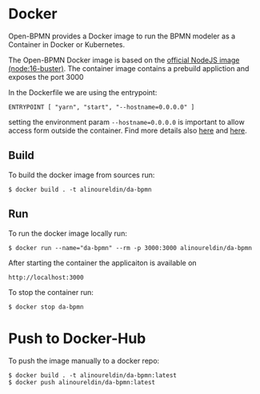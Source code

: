 # Docker

Open-BPMN provides a Docker image to run the BPMN modeler as a Container in Docker or Kubernetes. 

The Open-BPMN Docker image is based on the [official NodeJS image (node:16-buster)](https://hub.docker.com/_/node). The container image contains a prebuild appliction and exposes the port 3000

In the Dockerfile we are using the entrypoint:

	ENTRYPOINT [ "yarn", "start", "--hostname=0.0.0.0" ]

setting the environment param `--hostname=0.0.0.0` is important to allow access form outside the container. Find more details also [here](https://dev.to/hagevvashi/don-t-forget-to-give-host-0-0-0-0-to-the-startup-option-of-webpack-dev-server-using-docker-1483) and [here](https://github.com/theia-ide/theia-apps/tree/master/theia-cpp-docker). 

## Build

To build the docker image from sources run:

	$ docker build . -t alinoureldin/da-bpmn

	
## Run

To run the docker image locally run:

	$ docker run --name="da-bpmn" --rm -p 3000:3000 alinoureldin/da-bpmn
      
After starting the container the applicaiton is available on 

	http://localhost:3000
	      
To stop the container run:

	$ docker stop da-bpmn

	
# Push to Docker-Hub

To push the image manually to a docker repo:

	$ docker build . -t alinoureldin/da-bpmn:latest
	$ docker push alinoureldin/da-bpmn:latest

